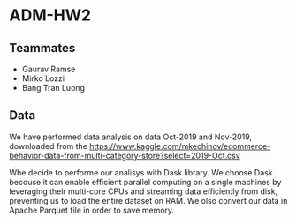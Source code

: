 # ADM-HW2

## Teammates
* Gaurav Ramse
* Mirko Lozzi 
* Bang Tran Luong

## Data 
We have performed data analysis on data Oct-2019 and Nov-2019, downloaded from the https://www.kaggle.com/mkechinov/ecommerce-behavior-data-from-multi-category-store?select=2019-Oct.csv

Whe decide to performe our analisys with Dask library. We choose Dask becouse it can enable efficient parallel computing on a single machines by leveraging their multi-core CPUs and streaming data efficiently from disk, preventing us to load the entire dataset on RAM. We olso convert our data in Apache Parquet file in order to save memory.

<!--
#### Why we have use Dask
* Dask helps to load huge amount of data in RAM (like lazy loading).
* Eneable parallel computing on a single machine

-->
<!--
#### Folder structure
      We have created main.ipynb file where you can find code to solve research question

-->
